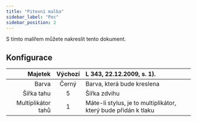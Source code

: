 ```yaml
---
title: "Pitevní malba"
sidebar_label: "Pec"
sidebar_position: 2
---
```


S tímto malířem můžete nakreslit tento dokument.

## Konfigurace

|            Majetek | Výchozí | L 343, 22.12.2009, s. 1).                                      |
| ------------------:|:-------:|:-------------------------------------------------------------- |
|              Barva |  Černý  | Barva, která bude kreslena                                     |
|         Šířka tahu |    5    | Šířka zdvihu                                                   |
| Multiplikátor tahů |    1    | Máte-li stylus, je to multiplikátor, který bude přidán k tlaku |
